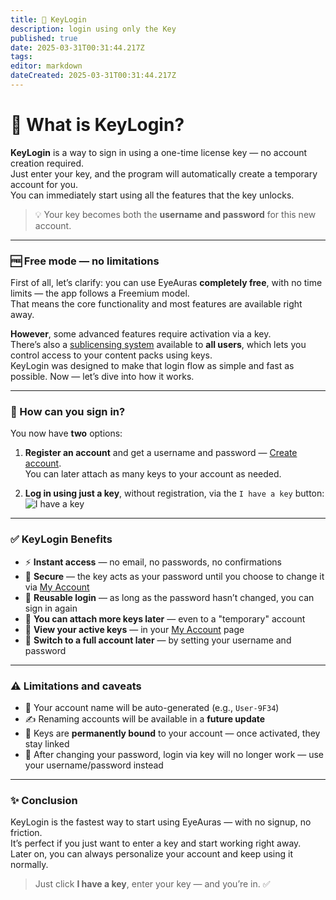 ```yaml
---
title: 🔑 KeyLogin
description: login using only the Key
published: true
date: 2025-03-31T00:31:44.217Z
tags: 
editor: markdown
dateCreated: 2025-03-31T00:31:44.217Z
---
```


# 🚪 What is KeyLogin?

**KeyLogin** is a way to sign in using a one-time license key — no account creation required.  
Just enter your key, and the program will automatically create a temporary account for you.  
You can immediately start using all the features that the key unlocks.

> 💡 Your key becomes both the **username and password** for this new account.

---

### 🆓 Free mode — no limitations

First of all, let’s clarify: you can use EyeAuras **completely free**, with no time limits — the app follows a Freemium model.  
That means the core functionality and most features are available right away.

**However**, some advanced features require activation via a key.  
There’s also a [sublicensing system](/en/features/sublicenses) available to **all users**, which lets you control access to your content packs using keys.  
KeyLogin was designed to make that login flow as simple and fast as possible. Now — let’s dive into how it works.

---

### 🔐 How can you sign in?

You now have **two** options:

1. **Register an account** and get a username and password — [Create account](https://eyeauras.net/register).  
   You can later attach as many keys to your account as needed.

2. **Log in using just a key**, without registration, via the `I have a key` button:  
   ![I have a key](https://s3.eyeauras.net/media/2025/03/ShareX_829CnImJUb2PaMYZ.png)

---

### ✅ KeyLogin Benefits

- ⚡ **Instant access** — no email, no passwords, no confirmations
- 🔐 **Secure** — the key acts as your password until you choose to change it via [My Account](https://eyeauras.net/my)
- 🔁 **Reusable login** — as long as the password hasn’t changed, you can sign in again
- 🧩 **You can attach more keys later** — even to a \"temporary\" account
- 📜 **View your active keys** — in your [My Account](https://eyeauras.net/my) page
- 🔄 **Switch to a full account later** — by setting your username and password

---

### ⚠️ Limitations and caveats

- 🧾 Your account name will be auto-generated (e.g., `User-9F34`)
- ✍️ Renaming accounts will be available in a **future update**
- 🔑 Keys are **permanently bound** to your account — once activated, they stay linked
- 🔐 After changing your password, login via key will no longer work — use your username/password instead

---

### ✨ Conclusion

KeyLogin is the fastest way to start using EyeAuras — with no signup, no friction.  
It’s perfect if you just want to enter a key and start working right away.  
Later on, you can always personalize your account and keep using it normally.

> Just click **I have a key**, enter your key — and you’re in. ✅